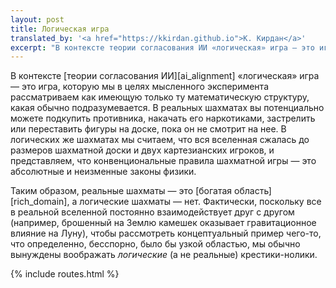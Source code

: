 ```yaml
---
layout: post
title: Логическая игра
translated_by: '<a href="https://kkirdan.github.io">К. Кирдан</a>'
excerpt: "В контексте теории согласования ИИ «логическая» игра — это игра, которую мы в целях мысленного эксперимента рассматриваем как имеющую только ту математическую структуру, какая обычно подразумевается. В реальных шахматах вы потенциально можете подкупить противника, накачать его наркотиками, застрелить или переставить фигуры на доске, пока он не смотрит на нее. В логических же шахматах мы считаем, что вся вселенная сжалась до размеров шахматной доски и двух картезианских игроков, и представляем, что конвенциональные правила шахматной игры — это абсолютные и неизменные законы физики."
---
```

В контексте [теории согласования ИИ][ai_alignment] «логическая» игра — это игра, которую мы в целях мысленного эксперимента рассматриваем как имеющую только ту математическую структуру, какая обычно подразумевается. В реальных шахматах вы потенциально можете подкупить противника, накачать его наркотиками, застрелить или переставить фигуры на доске, пока он не смотрит на нее. В логических же шахматах мы считаем, что вся вселенная сжалась до размеров шахматной доски и двух картезианских игроков, и представляем, что конвенциональные правила шахматной игры — это абсолютные и неизменные законы физики.

Таким образом, реальные шахматы — это [богатая область][rich_domain], а логические шахматы — нет. Фактически, поскольку все в реальной вселенной постоянно взаимодействует друг с другом (например, брошенный на Землю камешек оказывает гравитационное влияние на Луну), чтобы рассмотреть концептуальный пример чего-то, что определенно, бесспорно, было бы узкой областью, мы обычно вынуждены воображать _логические_ (а не реальные) крестики-нолики.

{% include routes.html %}
